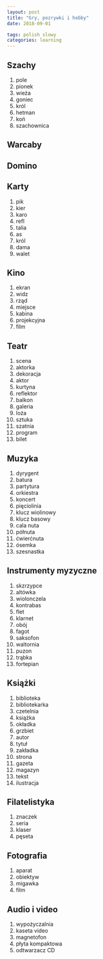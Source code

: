 ```yaml
---
layout: post
title: "Gry, pozrywki i hobby"
date: 2018-09-01

tags: polish slowy
categories: learning
---
```

## Szachy

1. pole
2. pionek
3. wieża
4. goniec
5. król
6. hetman
7. koń
8. szachownica

## Warcaby

## Domino

## Karty

1. pik
2. kier
3. karo
4. refl
5. talia
6. as
7. król
8. dama
9. walet

## Kino

1. ekran
2. widz
3. rząd
4. miejsce
5. kabina
6. projekcyjna
7. film

## Teatr

1. scena
2. aktorka
3. dekoracja
4. aktor
5. kurtyna
6. reflektor
7. balkon
8. galeria
9. loża
10. sztuka
11. szatnia
12. program
13. bilet

## Muzyka
 
1. dyrygent
2. batura
3. partytura
4. orkiestra
5. koncert
6. pięciolinia
7. klucz wiolinowy
8. klucz basowy
9. cala nuta
10. półnuta
11. ćwierćnuta
12. ósemka
13. szesnastka

## Instrumenty myzyczne

1. skzrzypce
2. altówka
3. wiolonczela
4. kontrabas
5. flet
6. klarnet
7. obój
8. fagot
9. saksofon
10. waltornia
11. puzon
12. trąbka
13. fortepian

## Książki

1. biblioteka
2. bibliotekarka
3. czetelnia
4. książka
5. okładka
6. grzbiet
7. autor
8. tytuł
9. zakładka
10. strona
11. gazeta
12. magazyn
13. tekst
14. ilustracja

## Filatelistyka

1. znaczek
2. seria
3. klaser
4. pęseta

## Fotografia

1. aparat
2. obiektyw
3. migawka
4. film

## Audio i video

1. wypożyczalnia
2. kaseta video
3. magnetofon
4. płyta kompaktowa
5. odtwarzacz CD